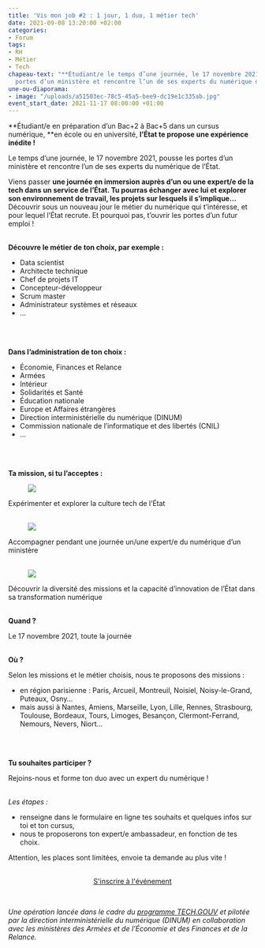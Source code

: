 ```yaml
---
title: 'Vis mon job #2 : 1 jour, 1 duo, 1 métier tech'
date: 2021-09-08 13:20:00 +02:00
categories:
- Forum
tags:
- RH
- Métier
- Tech
chapeau-text: "**Étudiant/e le temps d’une journée, le 17 novembre 2021, pousse les
  portes d’un ministère et rencontre l’un de ses experts du numérique de l’État !**"
une-ou-diaporama:
- image: "/uploads/a51503ec-78c5-45a5-bee9-dc19e1c335ab.jpg"
event_start_date: 2021-11-17 08:00:00 +01:00
---
```


**Étudiant/e en préparation d’un Bac\+2 à Bac\+5 dans un cursus numérique, **en école ou en université, **l’État te propose une expérience inédite !**

Le temps d’une journée, le 17 novembre 2021, pousse les portes d’un ministère et rencontre l’un de ses experts du numérique de l’État.

Viens passer **une journée en immersion auprès d’un ou une expert/e de la tech dans un service de l’État. Tu pourras échanger avec lui et explorer son environnement de travail, les projets sur lesquels il s’implique…** Découvrir sous un nouveau jour le métier du numérique qui t’intéresse, et pour lequel l’État recrute. Et pourquoi pas, t’ouvrir les portes d’un futur emploi !
<br>
<br>

**Découvre le métier de ton choix, par exemple :**

* Data scientist
* Architecte technique
* Chef de projets IT
* Concepteur-développeur
* Scrum master
* Administrateur systèmes et réseaux
* ...
<br>
<br>

**Dans l’administration de ton choix :**

* Économie, Finances et Relance
* Armées
* Intérieur
* Solidarités et Santé
* Éducation nationale
* Europe et Affaires étrangères
* Direction interministérielle du numérique (DINUM)
* Commission nationale de l’informatique et des libertés (CNIL)
* …
<br>
<br>

**Ta mission, si tu l’acceptes :**

<figure class='image-left' style='width: 7%;'><img src="/uploads/IMAGE1.png"/></figure>Expérimenter et explorer la culture tech de l’État
<br>
<br>


<figure class='image-left' style='width: 7%;'><img src="/uploads/IMAGE2-5704c3.png"/></figure>Accompagner pendant une journée un/une expert/e du numérique d’un ministère
<br>
<br>


<figure class='image-left' style='width: 7%;'><img src="/uploads/IMAGE3.png"/></figure>Découvrir la diversité des missions et la capacité d’innovation de l’État dans sa transformation numérique
<br>
<br>

**Quand ?**

Le 17 novembre 2021, toute la journée
<br>
<br>


**Où ?**

Selon les missions et le métier choisis, nous te proposons des missions :

* en région parisienne : Paris, Arcueil, Montreuil, Noisiel, Noisy-le-Grand, Puteaux, Osny…
* mais aussi à Nantes, Amiens, Marseille, Lyon, Lille, Rennes, Strasbourg, Toulouse, Bordeaux, Tours, Limoges, Besançon, Clermont-Ferrand, Nemours, Nevers, Niort…
<br>
<br>

**Tu souhaites participer ?**

Rejoins-nous et forme ton duo avec un expert du numérique !
<br>
<br>

*Les étapes :*

* renseigne dans le formulaire en ligne tes souhaits et quelques infos sur toi et ton cursus,
* nous te proposerons ton expert/e ambassadeur, en fonction de tes choix.

Attention, les places sont limitées, envoie ta demande au plus vite !
<br>
<br>


<p align="center"><a href="https://sgmap.sphinxdeclic.com/d/s/wnvr8p" class="button">S'inscrire à l'événement</a></p>

<br>

*Une opération lancée dans le cadre du [programme TECH.GOUV](https://www.numerique.gouv.fr/publications/tech-gouv-strategie-et-feuille-de-route-2019-2021/) et pilotée par la direction interministérielle du numérique (DINUM) en collaboration avec les ministères des Armées et de l’Économie et des Finances et de la Relance.*